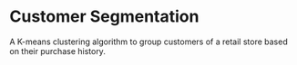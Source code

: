 # Customer Segmentation

 A K-means clustering algorithm to group customers of a retail store based on their purchase history.
